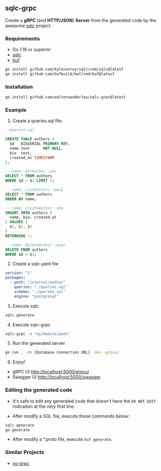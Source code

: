 ## sqlc-grpc

Create a **gRPC** (and **HTTP/JSON**) **Server** from the generated code by the awesome [sqlc](https://sqlc.dev/) project.

### Requirements

- Go 1.16 or superior
- [sqlc](https://sqlc.dev/)
- [buf](https://buf.build/)

```sh
go install github.com/kyleconroy/sqlc/cmd/sqlc@latest
go install github.com/bufbuild/buf/cmd/buf@latest
```

### Installation

```sh
go install github.com/walterwanderley/sqlc-grpc@latest
```

### Example

1. Create a queries.sql file:

```sql
--queries.sql

CREATE TABLE authors (
  id   BIGSERIAL PRIMARY KEY,
  name text      NOT NULL,
  bio  text,
  created_at TIMESTAMP
);

-- name: GetAuthor :one
SELECT * FROM authors
WHERE id = $1 LIMIT 1;

-- name: ListAuthors :many
SELECT * FROM authors
ORDER BY name;

-- name: CreateAuthor :one
INSERT INTO authors (
  name, bio, created_at
) VALUES (
  $1, $2, $3
)
RETURNING *;

-- name: DeleteAuthor :exec
DELETE FROM authors
WHERE id = $1;

```

2. Create a sqlc.yaml file

```yaml
version: "1"
packages:
  - path: "internal/author"
    queries: "./queries.sql"
    schema: "./queries.sql"
    engine: "postgresql"

```

3. Execute sqlc

```sh
sqlc generate
```

4. Execute sqlc-grpc

```sh
sqlc-grpc -m "my/module/path"
```

5. Run the generated server

```sh
go run . -db [Database Connection URL] -dev -grpcui
```

6. Enjoy!

- gRPC UI [http://localhost:5000/grpcui](http://localhost:5000/grpcui)
- Swagger UI [http://localhost:5000/swagger](http://localhost:5000/swagger)

### Editing the generated code

- It's safe to edit any generated code that doesn't have the `DO NOT EDIT` indication at the very first line.

- After modify a SQL file, execute these commands below:

```sh
sqlc generate
go generate
```

- After modify a *.proto file, execute `buf generate`.

### Similar Projects

- [xo-grpc](https://github.com/walterwanderley/xo-grpc)

